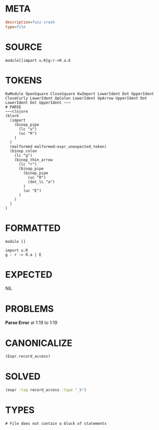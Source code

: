 # META
~~~ini
description=fuzz crash
type=file
~~~
# SOURCE
~~~roc
module[]import u.R}g:r->R.a.E
~~~
# TOKENS
~~~text
KwModule OpenSquare CloseSquare KwImport LowerIdent Dot UpperIdent CloseCurly LowerIdent OpColon LowerIdent OpArrow UpperIdent Dot LowerIdent Dot UpperIdent ~~~
# PARSE
~~~clojure
(block
  (import
    (binop_pipe
      (lc "u")
      (uc "R")
    )
  )
  (malformed malformed:expr_unexpected_token)
  (binop_colon
    (lc "g")
    (binop_thin_arrow
      (lc "r")
      (binop_pipe
        (binop_pipe
          (uc "R")
          (dot_lc "a")
        )
        (uc "E")
      )
    )
  )
)
~~~
# FORMATTED
~~~roc
module []

import u.R
g : r -> R.a | E
~~~
# EXPECTED
NIL
# PROBLEMS
**Parse Error**
at 1:19 to 1:19

# CANONICALIZE
~~~clojure
(Expr.record_access)
~~~
# SOLVED
~~~clojure
(expr :tag record_access :type "_b")
~~~
# TYPES
~~~roc
# File does not contain a block of statements
~~~
